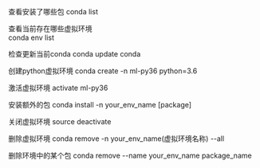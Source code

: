 查看安装了哪些包
conda list 


查看当前存在哪些虚拟环境  
conda env list  


检查更新当前conda
conda update conda

创建python虚拟环境
conda create -n ml-py36 python=3.6

激活虚拟环境
activate ml-py36

安装额外的包
conda install -n your_env_name [package]

关闭虚拟环境
source deactivate

删除虚拟环境
conda remove -n your_env_name(虚拟环境名称) --all

删除环境中的某个包
conda remove --name your_env_name  package_name
